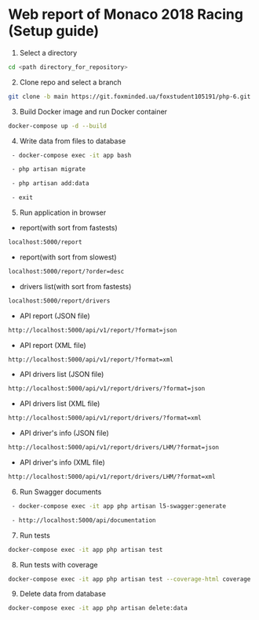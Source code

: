 # Web report of Monaco 2018 Racing (Setup guide)

1. Select a directory
```sh
cd <path directory_for_repository>
```
2. Clone repo and select a branch
```sh
git clone -b main https://git.foxminded.ua/foxstudent105191/php-6.git
```
3. Build Docker image and run Docker container
```sh
docker-compose up -d --build
```
4. Write data from files to database
```sh
 - docker-compose exec -it app bash
```
```sh
 - php artisan migrate
```
```sh
 - php artisan add:data
```
```sh
 - exit
```
5. Run application in browser
 - report(with sort from fastests)
```sh
localhost:5000/report
```
- report(with sort from slowest)
```sh
localhost:5000/report/?order=desc
```
 - drivers list(with sort from fastests)
```sh
localhost:5000/report/drivers
```
 - API report (JSON file)
 ```sh
http://localhost:5000/api/v1/report/?format=json
 ```
 - API report (XML file)
 ```sh
 http://localhost:5000/api/v1/report/?format=xml
 ```
 - API drivers list (JSON file)
 ```sh
 http://localhost:5000/api/v1/report/drivers/?format=json
 ```
 - API drivers list (XML file)
 ```sh
 http://localhost:5000/api/v1/report/drivers/?format=xml
 ```
 - API driver's info (JSON file)
 ```sh
 http://localhost:5000/api/v1/report/drivers/LHM/?format=json
 ```
 - API driver's info (XML file)
 ```sh
 http://localhost:5000/api/v1/report/drivers/LHM/?format=xml
 ```
6. Run Swagger documents
```sh
 - docker-compose exec -it app php artisan l5-swagger:generate
```
```sh
 - http://localhost:5000/api/documentation
```
7. Run tests
```sh
docker-compose exec -it app php artisan test
```
8. Run tests with coverage
```sh
docker-compose exec -it app php artisan test --coverage-html coverage
```
9. Delete data from database
```sh
docker-compose exec -it app php artisan delete:data
```

